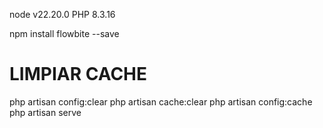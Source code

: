 node v22.20.0
PHP 8.3.16

npm install flowbite --save

# LIMPIAR CACHE
php artisan config:clear
php artisan cache:clear
php artisan config:cache
php artisan serve